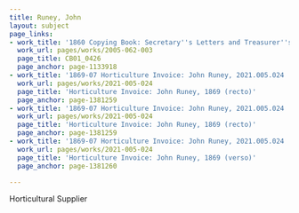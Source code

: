 ```yaml
---
title: Runey, John
layout: subject
page_links:
- work_title: '1860 Copying Book: Secretary''s Letters and Treasurer''s Letters, 2005.062.003  '
  work_url: pages/works/2005-062-003
  page_title: CB01_0426
  page_anchor: page-1133918
- work_title: '1869-07 Horticulture Invoice: John Runey, 2021.005.024 '
  work_url: pages/works/2021-005-024
  page_title: 'Horticulture Invoice: John Runey, 1869 (recto)'
  page_anchor: page-1381259
- work_title: '1869-07 Horticulture Invoice: John Runey, 2021.005.024 '
  work_url: pages/works/2021-005-024
  page_title: 'Horticulture Invoice: John Runey, 1869 (recto)'
  page_anchor: page-1381259
- work_title: '1869-07 Horticulture Invoice: John Runey, 2021.005.024 '
  work_url: pages/works/2021-005-024
  page_title: 'Horticulture Invoice: John Runey, 1869 (verso)'
  page_anchor: page-1381260

---
```

<p>Horticultural Supplier<span class='line-break'> </span></p>